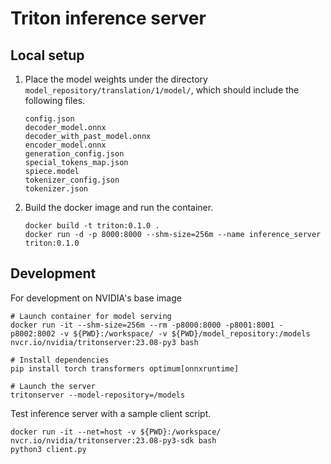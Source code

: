 # Triton inference server

## Local setup

1. Place the model weights under the directory `model_repository/translation/1/model/`, which should include the following files.

   ```
   config.json
   decoder_model.onnx
   decoder_with_past_model.onnx
   encoder_model.onnx
   generation_config.json
   special_tokens_map.json
   spiece.model
   tokenizer_config.json
   tokenizer.json
   ```

1. Build the docker image and run the container.

   ```
   docker build -t triton:0.1.0 .
   docker run -d -p 8000:8000 --shm-size=256m --name inference_server triton:0.1.0
   ```

## Development

For development on NVIDIA's base image

```
# Launch container for model serving
docker run -it --shm-size=256m --rm -p8000:8000 -p8001:8001 -p8002:8002 -v ${PWD}:/workspace/ -v ${PWD}/model_repository:/models nvcr.io/nvidia/tritonserver:23.08-py3 bash

# Install dependencies
pip install torch transformers optimum[onnxruntime]

# Launch the server
tritonserver --model-repository=/models
```

Test inference server with a sample client script.

```
docker run -it --net=host -v ${PWD}:/workspace/ nvcr.io/nvidia/tritonserver:23.08-py3-sdk bash
python3 client.py
```

